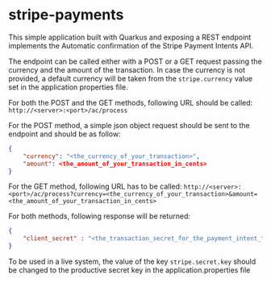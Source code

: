 # stripe-payments

This simple application built with Quarkus and exposing a REST endpoint implements the Automatic confirmation of the Stripe Payment Intents API.

The endpoint can be called either with a POST or a GET request passing the currency and the amount of the transaction. In case the currency is not provided, a default currency will be taken from the ```stripe.currency``` value set in the application properties file. 

For both the POST and the GET methods, following URL should be called: ```http://<server>:<port>/ac/process```

For the POST method, a simple json object request should be sent to the endpoint and should be as follow:
```json
{
	"currency": "<the_currency_of_your_transaction>",
	"amount": <the_amount_of_your_transaction_in_cents>
}
```

For the GET method, following URL has to be called: ```http://<server>:<port>/ac/process?currency=<the_currency_of_your_transaction>&amount=<the_amount_of_your_transaction_in_cents>```

For both methods, following response will be returned:
```json
{
	"client_secret" : "<the_transaction_secret_for_the_payment_intent_to_be_returned_to_the_client>"
}
```

To be used in a live system, the value of the key ```stripe.secret.key``` should be changed to the productive secret key in the application.properties file
